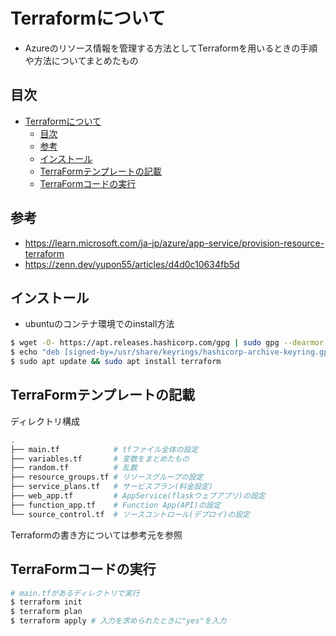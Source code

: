 # Terraformについて

- Azureのリソース情報を管理する方法としてTerraformを用いるときの手順や方法についてまとめたもの

## 目次

- [Terraformについて](#terraformについて)
  - [目次](#目次)
  - [参考](#参考)
  - [インストール](#インストール)
  - [TerraFormテンプレートの記載](#terraformテンプレートの記載)
  - [TerraFormコードの実行](#terraformコードの実行)

## 参考

- https://learn.microsoft.com/ja-jp/azure/app-service/provision-resource-terraform
- https://zenn.dev/yupon55/articles/d4d0c10634fb5d

## インストール

- ubuntuのコンテナ環境でのinstall方法

```bash
$ wget -O- https://apt.releases.hashicorp.com/gpg | sudo gpg --dearmor -o /usr/share/keyrings/hashicorp-archive-keyring.gpg
$ echo "deb [signed-by=/usr/share/keyrings/hashicorp-archive-keyring.gpg] https://apt.releases.hashicorp.com $(lsb_release -cs) main" | sudo tee /etc/apt/sources.list.d/ hashicorp.list
$ sudo apt update && sudo apt install terraform
```

## TerraFormテンプレートの記載

ディレクトリ構成

```bash
.
├── main.tf            # tfファイル全体の設定
├── variables.tf       # 変数をまとめたもの
├── random.tf          # 乱数
├── resource_groups.tf # リソースグループの設定
├── service_plans.tf   # サービスプラン(料金設定)
├── web_app.tf         # AppService(flaskウェブアプリ)の設定
├── function_app.tf    # Function App(API)の設定
└── source_control.tf  # ソースコントロール(デプロイ)の設定

```

Terraformの書き方については参考元を参照

## TerraFormコードの実行

```bash
# main.tfがあるディレクトリで実行
$ terraform init
$ terraform plan
$ terraform apply # 入力を求められたときに"yes"を入力
```
